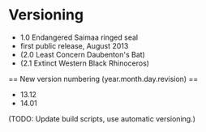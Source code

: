 Versioning
============================================


 - 1.0 Endangered Saimaa ringed seal 
  - first public release, August 2013
 - (2.0 Least Concern Daubenton's Bat)
 - (2.1 Extinct Western Black Rhinoceros)


== New version numbering (year.month.day.revision) ==
 - 13.12
 - 14.01


(TODO: Update build scripts, use automatic versioning.)
